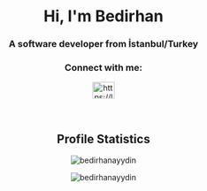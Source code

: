 <h1 align="center">Hi, I'm Bedirhan</h1>
<h3 align="center">A software developer from İstanbul/Turkey</h3>

<h3 align="center">Connect with me:</h3>
<p align="center">
  <a href="https://linkedin.com/in/bedirhan-aydın-56530b1a2/" target="_blank">
    <img align="center" src="https://raw.githubusercontent.com/rahuldkjain/github-profile-readme-generator/master/src/images/icons/Social/linked-in-alt.svg" alt="https://linkedin.com/in/bedirhan-aydın-56530b1a2/" title="LinkedIn" height="30" width="40" />
  </a>
</p>

<br>
<h2 align="center">Profile Statistics</h2>
<p align="center"> <img src="https://github-readme-stats.vercel.app/api?username=bedirhanayydin&theme=radical&hide=prs,issues" alt="bedirhanayydin" /> </p>
<p align="center"> <img src="https://github-readme-stats.vercel.app/api/top-langs/?username=bedirhanayydin&layout=compact&theme=radical" alt="bedirhanayydin" /> </p>

<br>


